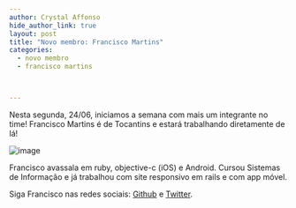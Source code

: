 ```yaml
---
author: Crystal Affonso
hide_author_link: true
layout: post
title: "Novo membro: Francisco Martins"
categories:
  - novo membro
  - francisco martins



---
```


Nesta segunda, 24/06, iniciamos a semana com mais um integrante no time! Francisco Martins é de Tocantins e estará trabalhando diretamente de lá!

<!--more-->

![image](/blog/images/posts/2013-06-25/francisco.jpg)

Francisco avassala em ruby, objective-c (iOS) e Android. Cursou Sistemas de Informação e já trabalhou com site responsivo em rails e com app móvel.

Siga Francisco nas redes sociais: [Github](https://github.com/franciscomxs) e [Twitter](https://twitter.com/franciscomxs).
